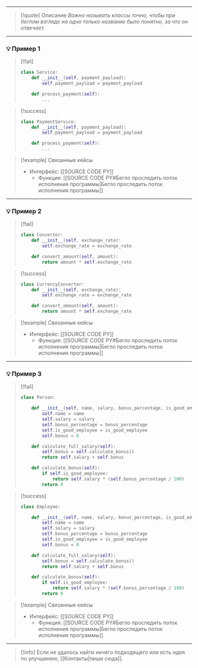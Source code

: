 ***

>[!quote] Описание
_Важно называть классы точно, чтобы при беглом взгляде на одно только название было понятно, за что он отвечает._

***
### 💡 Пример 1

> [!fail]
> ```python
> class Service:
>     def __init__(self, payment_payload):
>         self.payment_payload = payment_payload
> 
>     def process_payment(self):
>         ...
> ```

> [!success]
> ```python
> class PaymentService:
>     def __init__(self, payment_payload):
>         self.payment_payload = payment_payload
> 
>     def process_payment(self):
>         ...
> ```

> [!example] Связанные кейсы
>- Интерфейс: [[SOURCE CODE PY]]
>	- Функция: [[SOURCE CODE PY#Бегло проследить поток исполнения программы|Бегло проследить поток исполнения программы]]

***
### 💡 Пример 2

> [!fail]
> ```python
> class Converter:
>     def __init__(self, exchange_rate):
>         self.exchange_rate = exchange_rate
> 
>     def convert_amount(self, amount):
>         return amount * self.exchange_rate
> ```

> [!success]
> ```python
> class CurrencyConverter:
>     def __init__(self, exchange_rate):
>         self.exchange_rate = exchange_rate
> 
>     def convert_amount(self, amount):
>         return amount * self.exchange_rate
> ```

> [!example] Связанные кейсы
>- Интерфейс: [[SOURCE CODE PY]]
>	- Функция: [[SOURCE CODE PY#Бегло проследить поток исполнения программы|Бегло проследить поток исполнения программы]]

***
### 💡 Пример 3

> [!fail]
> ```python
> class Person:
> 
>     def __init__(self, name, salary, bonus_percentage, is_good_employee):
>         self.name = name
>         self.salary = salary
>         self.bonus_percentage = bonus_percentage
>         self.is_good_employee = is_good_employee
>         self.bonus = 0
> 
>     def calculate_full_salary(self):
>         self.bonus = self.calculate_bonus()
>         return self.salary + self.bonus
> 
>     def calculate_bonus(self):
>         if self.is_good_employee:
>             return self.salary * (self.bonus_percentage / 100)
>         return 0
> ```

> [!success]
> ```python
> class Employee:
> 
>     def __init__(self, name, salary, bonus_percentage, is_good_employee):
>         self.name = name
>         self.salary = salary
>         self.bonus_percentage = bonus_percentage
>         self.is_good_employee = is_good_employee
>         self.bonus = 0
> 
>     def calculate_full_salary(self):
>         self.bonus = self.calculate_bonus()
>         return self.salary + self.bonus
> 
>     def calculate_bonus(self):
>         if self.is_good_employee:
>             return self.salary * (self.bonus_percentage / 100)
>         return 0
> ```

> [!example] Связанные кейсы
>- Интерфейс: [[SOURCE CODE PY]]
>	- Функция: [[SOURCE CODE PY#Бегло проследить поток исполнения программы|Бегло проследить поток исполнения программы]]

***

> [!info]
> Если не удалось найти ничего подходящего или есть идея по улучшению, [[Контакты|пиши сюда]].
